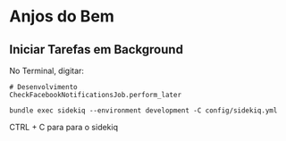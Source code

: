 # Anjos do Bem


## Iniciar Tarefas em Background
No Terminal, digitar:
```
# Desenvolvimento
CheckFacebookNotificationsJob.perform_later

bundle exec sidekiq --environment development -C config/sidekiq.yml 
```

CTRL + C para para o sidekiq